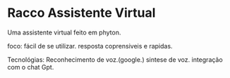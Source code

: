 # Racco Assistente Virtual
Uma assistente virtual feito em phyton.

foco:
fácil de se utilizar.
resposta coprensiveis e 
rapidas.

Tecnológias:
Reconhecimento de voz.(google.)
sintese de voz.
integração com o chat Gpt.
